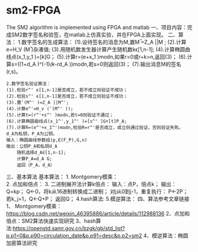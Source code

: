 # sm2-FPGA
The SM2 algorithm is implemented using FPGA and matlab
一、项目内容：完成SM2数字签名和验签，在matlab上仿真实验，并在FPGA上面实现。
二、算法：
	1.数字签名的生成算法：
	(1).设待签名的消息为M,置M ̅=Z_A ||M ;
	(2).计算e=H_V (M ̅)杂凑值;
	(3).用随机数发生器计算产生随机数kϵ[1,n-1];
	(4).计算椭圆曲线点(x_1,y_1 )=[k]G；
	(5).计算r=(e+x_1 )modn,如果r=0或r+k=n,返回(3)；
	(6).计算s=((1+d_A )^(-1)*(k-r*d_A ))modn,若s=0则返回(3)；
	(7).输出消息M的签名(r,s)。

	2.数字签名验证算法：
	(1).检验r^' ϵ[1,n-1]是否成立，若不成立则验证不成功；
	(2).检验s^' ϵ[1,n-1]是否成立，若不成立则验证不成功；
	(3).置¯(M^' )=Z_A ||M^';
	(4).计算e^'=H_v (¯(M^' ));
	(5).计算t=(r^'+s^' )modn,若t=0则验证不通过；
	(6).计算椭圆曲线点(x_1^',y_1^' )=[s^' ]G+[t]P_A;
	(7).计算R=(e^'+x_1^')modn,检验R=r^'是否成立，成立则通过验证，否则验证失败。
	d_A为私钥，P_A为公钥。
	输入：椭圆曲线参数组(p,E(F_P),G,n)
	输出：公钥P_A和私钥d_A
		随机选择d_A∈[1,n-1];
		计算P_A=d_A G;
		返回（P_A，d_A）
三、基本算法
	基本算法：
	1. Montgomery模乘：	
	2. 点加和倍点：
	3. 二进制展开法计算k倍点：
	输入：点P，倍点k；
	输出：Q=kp；
		Q←0，将k从16进制转换成二进制；
		对j从0到j-1，重复执行：
		P←2P；
		若k_j=1，Q←Q+P；
		返回Q；
	4.hash算法:
	5.模逆算法：
四、算法参考文章链接
	1、 Montgomery模乘：https://blog.csdn.net/weixin_46395886/article/details/112988136
	2、点加和倍点：SM2算法快速实现研究
	3、hash算法:https://openstd.samr.gov.cn/bzgk/gb/std_list?p.p1=0&p.p90=circulation_date&p.p91=desc&p.p2=sm2
 	4、模逆算法：椭圆加密算法研究
